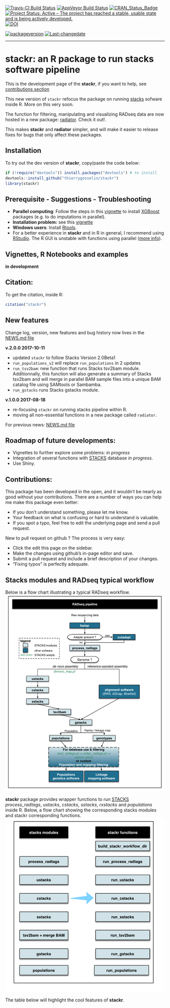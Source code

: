 [![Travis-CI Build Status](https://travis-ci.org/thierrygosselin/stackr.svg?branch=master)](https://travis-ci.org/thierrygosselin/stackr) [![AppVeyor Build Status](https://ci.appveyor.com/api/projects/status/github/thierrygosselin/stackr?branch=master&svg=true)](https://ci.appveyor.com/project/thierrygosselin/stackr) [![CRAN\_Status\_Badge](http://www.r-pkg.org/badges/version/stackr)](http://cran.r-project.org/package=stackr) [![Project Status: Active – The project has reached a stable, usable state and is being actively developed.](http://www.repostatus.org/badges/latest/active.svg)](http://www.repostatus.org/#active) [![DOI](https://zenodo.org/badge/14548/thierrygosselin/stackr.svg)](https://zenodo.org/badge/latestdoi/14548/thierrygosselin/stackr)

[![packageversion](https://img.shields.io/badge/Package%20version-2.0.0-orange.svg)](commits/master) [![Last-changedate](https://img.shields.io/badge/last%20change-2017--10--19-brightgreen.svg)](/commits/master)

------------------------------------------------------------------------

stackr: an R package to run stacks software pipeline
====================================================

This is the development page of the **stackr**, if you want to help, see [contributions section](https://github.com/thierrygosselin/stackr#contributions)

This new version of `stackr` refocus the package on running [stacks](http://catchenlab.life.illinois.edu/stacks/) sofware inside R. More on this very soon.

The function for filtering, manipulating and visualizing RADseq data are now hosted in a new package: [radiator](https://github.com/thierrygosselin/radiator). Check it out!.

This makes **stackr** and **radiator** simpler, and will make it easier to release fixes for bugs that only affect these packages.

Installation
------------

To try out the dev version of **stackr**, copy/paste the code below:

``` r
if (!require("devtools")) install.packages("devtools") # to install
devtools::install_github("thierrygosselin/stackr")
library(stackr)
```

Prerequisite - Suggestions - Troubleshooting
--------------------------------------------

-   **Parallel computing**: Follow the steps in this [vignette](https://github.com/thierrygosselin/stackr/blob/master/vignettes/vignette_imputations_parallel.Rmd) to install [XGBoost](https://github.com/dmlc/xgboost) packages (e.g. to do imputations in parallel).
-   **Installation problem:** see this [vignette](https://github.com/thierrygosselin/stackr/blob/master/vignettes/vignette_installation_problems.Rmd)
-   **Windows users**: Install [Rtools](https://cran.r-project.org/bin/windows/Rtools/).
-   For a better experience in **stackr** and in R in general, I recommend using [RStudio](https://www.rstudio.com/products/rstudio/download/). The R GUI is unstable with functions using parallel ([more info](https://stat.ethz.ch/R-manual/R-devel/library/parallel/html/mclapply.html)).

Vignettes, R Notebooks and examples
-----------------------------------

**in development**

Citation:
---------

To get the citation, inside R:

``` r
citation("stackr")
```

New features
------------

Change log, version, new features and bug history now lives in the [NEWS.md file](https://github.com/thierrygosselin/stackr/blob/master/NEWS.md)

**v.2.0.0 2017-10-11**

-   updated `stackr` to follow Stacks Version 2.0Beta1
-   `run_populations_v2` will replace `run_populations` in 2 updates
-   `run_tsv2bam`: new function that runs Stacks tsv2bam module. Additionnally, this function will also generate a summary of Stacks tsv2bam and will merge in parallel BAM sample files into a unique BAM catalog file using SAMtools or Sambamba.
-   `run_gstacks` runs Stacks gstacks module.

**v.1.0.0 2017-08-18**

-   re-focusing `stackr` on running stacks pipeline within R.
-   moving all non-essential functions in a new package called `radiator`.

For previous news: [NEWS.md file](https://github.com/thierrygosselin/stackr/blob/master/NEWS.md)

Roadmap of future developments:
-------------------------------

-   Vignettes to further explore some problems: *in progress*
-   Integration of several functions with [STACKS](http://catchenlab.life.illinois.edu/stacks/) database *in progress*.
-   Use Shiny.

Contributions:
--------------

This package has been developed in the open, and it wouldn’t be nearly as good without your contributions. There are a number of ways you can help me make this package even better:

-   If you don’t understand something, please let me know.
-   Your feedback on what is confusing or hard to understand is valuable.
-   If you spot a typo, feel free to edit the underlying page and send a pull request.

New to pull request on github ? The process is very easy:

-   Click the edit this page on the sidebar.
-   Make the changes using github’s in-page editor and save.
-   Submit a pull request and include a brief description of your changes.
-   “Fixing typos” is perfectly adequate.

Stacks modules and RADseq typical workflow
------------------------------------------

Below is a flow chart illustrating a typical RADseq workflow. ![](vignettes/RADseq_workflow.png)

**stackr** package provides wrapper functions to run [STACKS](http://catchenlab.life.illinois.edu/stacks/) *process\_radtags*, *ustacks*, *cstacks*, *sstacks*, *rxstacks* and *populations* inside R. Below, a flow chart showing the corresponding stacks modules and stackr corresponding functions. ![](vignettes/stackr_workflow.png)

The table below will highlight the cool features of **stackr**.

